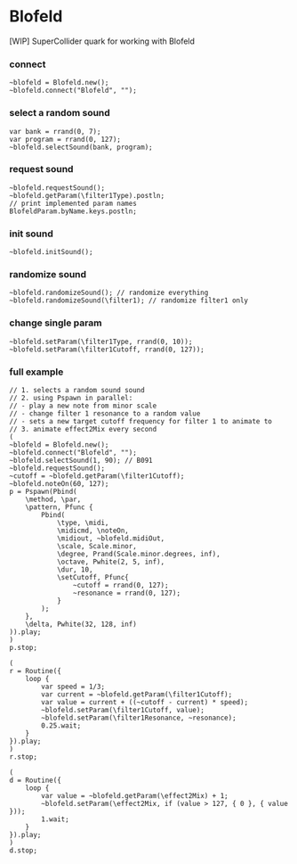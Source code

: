 # Blofeld
[WIP] SuperCollider quark for working with Blofeld

### connect
```supercollider
~blofeld = Blofeld.new();
~blofeld.connect("Blofeld", "");
```
### select a random sound
```supercollider
var bank = rrand(0, 7);
var program = rrand(0, 127);
~blofeld.selectSound(bank, program);
```
### request sound
```supercollider
~blofeld.requestSound();
~blofeld.getParam(\filter1Type).postln;
// print implemented param names
BlofeldParam.byName.keys.postln;
```
### init sound
```supercollider
~blofeld.initSound();
```
### randomize sound
```supercollider
~blofeld.randomizeSound(); // randomize everything
~blofeld.randomizeSound(\filter1); // randomize filter1 only
```
### change single param
```supercollider
~blofeld.setParam(\filter1Type, rrand(0, 10));
~blofeld.setParam(\filter1Cutoff, rrand(0, 127));
```
### full example
```supercollider
// 1. selects a random sound sound
// 2. using Pspawn in parallel:
// - play a new note from minor scale
// - change filter 1 resonance to a random value
// - sets a new target cutoff frequency for filter 1 to animate to
// 3. animate effect2Mix every second
(
~blofeld = Blofeld.new();
~blofeld.connect("Blofeld", "");
~blofeld.selectSound(1, 90); // B091
~blofeld.requestSound();
~cutoff = ~blofeld.getParam(\filter1Cutoff);
~blofeld.noteOn(60, 127);
p = Pspawn(Pbind(
	\method, \par,
	\pattern, Pfunc {
		Pbind(
			\type, \midi,
			\midicmd, \noteOn,
			\midiout, ~blofeld.midiOut,
			\scale, Scale.minor,
			\degree, Prand(Scale.minor.degrees, inf),
			\octave, Pwhite(2, 5, inf),
			\dur, 10,
			\setCutoff, Pfunc{
				~cutoff = rrand(0, 127);
				~resonance = rrand(0, 127);
			}
		);
	},
	\delta, Pwhite(32, 128, inf)
)).play;
)
p.stop;

(
r = Routine({
	loop {
		var speed = 1/3;
		var current = ~blofeld.getParam(\filter1Cutoff);
		var value = current + ((~cutoff - current) * speed);
		~blofeld.setParam(\filter1Cutoff, value);
		~blofeld.setParam(\filter1Resonance, ~resonance);
		0.25.wait;
	}
}).play;
)
r.stop;

(
d = Routine({
	loop {
		var value = ~blofeld.getParam(\effect2Mix) + 1;
		~blofeld.setParam(\effect2Mix, if (value > 127, { 0 }, { value }));
		1.wait;
	}
}).play;
)
d.stop;
```
